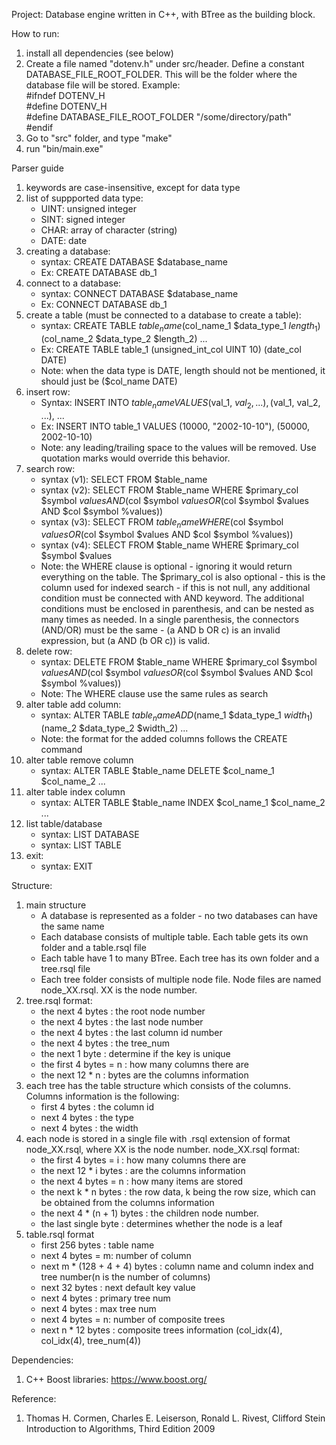 Project: Database engine written in C++, with BTree as the building block. 

How to run:
1. install all dependencies (see below)
2. Create a file named "dotenv.h" under src/header. Define a constant DATABASE_FILE_ROOT_FOLDER. This will be the folder where the database file will be stored. Example:\
#ifndef DOTENV_H\
#define DOTENV_H\
#define DATABASE_FILE_ROOT_FOLDER "/some/directory/path"\
#endif
3. Go to "src" folder, and type "make"
4. run "bin/main.exe"

Parser guide
1. keywords are case-insensitive, except for data type
2. list of suppported data type:
    - UINT: unsigned integer
    - SINT: signed integer
    - CHAR: array of character (string)
    - DATE: date
3. creating a database: 
    - syntax: CREATE DATABASE $database_name
    - Ex: CREATE DATABASE db_1
4. connect to a database:
    - syntax: CONNECT DATABASE $database_name
    - Ex: CONNECT DATABASE db_1
5. create a table (must be connected to a database to create a table):
    - syntax: CREATE TABLE $table_name ($col_name_1 $data_type_1 $length_1) ($col_name_2 $data_type_2 $length_2) ...
    - Ex: CREATE TABLE table_1 (unsigned_int_col UINT 10) (date_col DATE)
    - Note: when the data type is DATE, length should not be mentioned, it should just be ($col_name DATE)
6. insert row:
    - Syntax: INSERT INTO $table_name VALUES ($val_1, $val_2, ...), ($val_1, val_2, ...), ...
    - Ex: INSERT INTO table_1 VALUES (10000, "2002-10-10"), (50000, 2002-10-10)
    - Note: any leading/trailing space to the values will be removed. Use quotation marks would override this behavior.
7. search row:
    - syntax (v1): SELECT FROM $table_name
    - syntax (v2): SELECT FROM $table_name WHERE $primary_col $symbol $values AND ($col $symbol $values OR ($col $symbol $values AND $col $symbol %values))
    - syntax (v3): SELECT FROM $table_name WHERE ($col $symbol $values OR ($col $symbol $values AND $col $symbol %values))
    - syntax (v4): SELECT FROM $table_name WHERE $primary_col $symbol $values
    - Note: the WHERE clause is optional - ignoring it would return everything on the table. The $primary_col is also optional - this is the column used for indexed search - if this is not null, any additional condition must be connected with AND keyword. The additional conditions must be enclosed in parenthesis, and can be nested as many times as needed. In a single parenthesis, the connectors (AND/OR) must be the same - (a AND b OR c) is an invalid expression, but (a AND (b OR c)) is valid. 
8. delete row:
    - syntax: DELETE FROM $table_name WHERE $primary_col $symbol $values AND ($col $symbol $values OR ($col $symbol $values AND $col $symbol %values))
    - Note: The WHERE clause use the same rules as search
9. alter table add column:
    - syntax: ALTER TABLE $table_name ADD ($name_1 $data_type_1 $width_1) ($name_2 $data_type_2 $width_2) ...
    - Note: the format for the added columns follows the CREATE command
10. alter table remove column
    - syntax: ALTER TABLE $table_name DELETE $col_name_1 $col_name_2 ...
11. alter table index column
    - syntax: ALTER TABLE $table_name INDEX $col_name_1 $col_name_2 ...
12. list table/database
    - syntax: LIST DATABASE
    - syntax: LIST TABLE
13. exit:
    - syntax: EXIT

Structure:
1. main structure
    - A database is represented as a folder - no two databases can have the same name
    - Each database consists of multiple table. Each table gets its own folder and a table.rsql file
    - Each table have 1 to many BTree. Each tree has its own folder and a tree.rsql file
    - Each tree folder consists of multiple node file. Node files are named node_XX.rsql. XX is the node number.
2. tree.rsql format:
    - the next 4 bytes    : the root node number
    - the next 4 bytes    : the last node number
    - the next 4 bytes    : the last column id number
    - the next 4 bytes    : the tree_num
    - the next 1 byte     : determine if the key is unique
    - the first 4 bytes = n   : how many columns there are
    - the next 12 * n : bytes are the columns information
3. each tree has the table structure which consists of the columns. Columns information is the following:
    - first 4 bytes   : the column id
    - next 4 bytes    : the type
    - next 4 bytes    : the width
4. each node is stored in a single file with .rsql extension of format node_XX.rsql, where XX is the node number. node_XX.rsql format:
    - the first 4 bytes = i   : how many columns there are
    - the next 12 * i bytes   : are the columns information
    - the next 4 bytes = n    : how many items are stored
    - the next k * n bytes    : the row data, k being the row size, which can be obtained from the columns information
    - the next 4 * (n + 1) bytes  : the children node number.
    - the last single byte : determines whether the node is a leaf
5. table.rsql format
    - first 256 bytes : table name
    - next 4 bytes = m: number of column
    - next m * (128 + 4 + 4) bytes    : column name and column index and tree number(n is the number of columns)
    - next 32 bytes : next default key value
    - next 4 bytes  : primary tree num
    - next 4 bytes  : max tree num
    - next 4 bytes = n: number of composite trees
    - next n * 12 bytes : composite trees information (col_idx(4), col_idx(4), tree_num(4))

Dependencies:
1. C++ Boost libraries: https://www.boost.org/

Reference: 
1. Thomas H. Cormen, Charles E. Leiserson, Ronald L. Rivest, Clifford Stein Introduction to Algorithms, Third Edition 2009